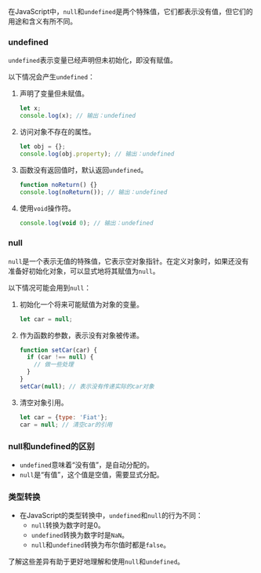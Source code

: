 在JavaScript中，`null`和`undefined`是两个特殊值，它们都表示没有值，但它们的用途和含义有所不同。

### undefined

`undefined`表示变量已经声明但未初始化，即没有赋值。

以下情况会产生`undefined`：

1. 声明了变量但未赋值。
   ```javascript
   let x;
   console.log(x); // 输出：undefined
   ```

2. 访问对象不存在的属性。
   ```javascript
   let obj = {};
   console.log(obj.property); // 输出：undefined
   ```

3. 函数没有返回值时，默认返回`undefined`。
   ```javascript
   function noReturn() {}
   console.log(noReturn()); // 输出：undefined
   ```

4. 使用`void`操作符。
   ```javascript
   console.log(void 0); // 输出：undefined
   ```

### null

`null`是一个表示无值的特殊值，它表示空对象指针。在定义对象时，如果还没有准备好初始化对象，可以显式地将其赋值为`null`。

以下情况可能会用到`null`：

1. 初始化一个将来可能赋值为对象的变量。
   ```javascript
   let car = null;
   ```

2. 作为函数的参数，表示没有对象被传递。
   ```javascript
   function setCar(car) {
     if (car !== null) {
       // 做一些处理
     }
   }
   setCar(null); // 表示没有传递实际的car对象
   ```

3. 清空对象引用。
   ```javascript
   let car = {type: 'Fiat'};
   car = null; // 清空car的引用
   ```

### null和undefined的区别

- `undefined`意味着“没有值”，是自动分配的。
- `null`是“有值”，这个值是空值，需要显式分配。

### 类型转换

- 在JavaScript的类型转换中，`undefined`和`null`的行为不同：
  - `null`转换为数字时是0。
  - `undefined`转换为数字时是`NaN`。
  - `null`和`undefined`转换为布尔值时都是`false`。

了解这些差异有助于更好地理解和使用`null`和`undefined`。